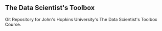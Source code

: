 ## The Data Scientist's Toolbox

Git Repository for John's Hopkins University's The Data Scientist's Toolbox Course.

